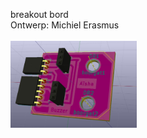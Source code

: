 breakout bord<br/>
Ontwerp: Michiel Erasmus<br/>
<br/>
<img src="https://github.com/pappavis/EasyLab-Arduino-breakoutboards-OUD/blob/master/electronics4kids.nl%200.0.2/plaatjes/electronics4kids.nl%200.0.2_3d.jpg" width="40%" height="40%"><br/>
<br/>
